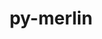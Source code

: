 ---
title: "py-merlin"
layout: cache
categories: [package, develop]
meta: {"versions": ["1.7.5"], "compilers": ["gcc@=7.5.0"], "oss": ["ubuntu18.04"], "platforms": ["linux"], "targets": ["x86_64", "x86_64_v3"], "stacks": ["radiuss", "root"], "num_specs": 63, "num_specs_by_stack": {"radiuss": 63, "root": 63}}
spec_details: [{"hash": "oitn4e53otmpqlh7b5kbz42kg37gfbjl", "compiler": "gcc@=7.5.0", "versions": ["1.7.5"], "os": "ubuntu18.04", "platform": "linux", "target": "x86_64", "variants": [], "stacks": ["radiuss", "root"], "size": "-", "tarball": "https://binaries.spack.io/develop/build_cache/linux-ubuntu18.04-x86_64/gcc-7.5.0/py-merlin-1.7.5/linux-ubuntu18.04-x86_64-gcc-7.5.0-py-merlin-1.7.5-oitn4e53otmpqlh7b5kbz42kg37gfbjl.spack"}, {"hash": "udoqannlowrr5cwnph4zwjyf6qjafc3p", "compiler": "gcc@=7.5.0", "versions": ["1.7.5"], "os": "ubuntu18.04", "platform": "linux", "target": "x86_64", "variants": [], "stacks": ["radiuss", "root"], "size": "-", "tarball": "https://binaries.spack.io/develop/build_cache/linux-ubuntu18.04-x86_64/gcc-7.5.0/py-merlin-1.7.5/linux-ubuntu18.04-x86_64-gcc-7.5.0-py-merlin-1.7.5-udoqannlowrr5cwnph4zwjyf6qjafc3p.spack"}, {"hash": "ah5cnck6qk5nv2nfqa3dlwau4bmuhec6", "compiler": "gcc@=7.5.0", "versions": ["1.7.5"], "os": "ubuntu18.04", "platform": "linux", "target": "x86_64", "variants": [], "stacks": ["radiuss", "root"], "size": "-", "tarball": "https://binaries.spack.io/develop/build_cache/linux-ubuntu18.04-x86_64/gcc-7.5.0/py-merlin-1.7.5/linux-ubuntu18.04-x86_64-gcc-7.5.0-py-merlin-1.7.5-ah5cnck6qk5nv2nfqa3dlwau4bmuhec6.spack"}, {"hash": "4qrgfmrtxqn3imauoy6p4p2djlaujcc5", "compiler": "gcc@=7.5.0", "versions": ["1.7.5"], "os": "ubuntu18.04", "platform": "linux", "target": "x86_64", "variants": [], "stacks": ["radiuss", "root"], "size": "-", "tarball": "https://binaries.spack.io/develop/build_cache/linux-ubuntu18.04-x86_64/gcc-7.5.0/py-merlin-1.7.5/linux-ubuntu18.04-x86_64-gcc-7.5.0-py-merlin-1.7.5-4qrgfmrtxqn3imauoy6p4p2djlaujcc5.spack"}, {"hash": "5jj6cyt3luwe5fqogi7rbixhmhljm4ic", "compiler": "gcc@=7.5.0", "versions": ["1.7.5"], "os": "ubuntu18.04", "platform": "linux", "target": "x86_64", "variants": [], "stacks": ["radiuss", "root"], "size": "-", "tarball": "https://binaries.spack.io/develop/build_cache/linux-ubuntu18.04-x86_64/gcc-7.5.0/py-merlin-1.7.5/linux-ubuntu18.04-x86_64-gcc-7.5.0-py-merlin-1.7.5-5jj6cyt3luwe5fqogi7rbixhmhljm4ic.spack"}, {"hash": "2dh3m7ya7kp2gvprfz7nhjgwlpmzactf", "compiler": "gcc@=7.5.0", "versions": ["1.7.5"], "os": "ubuntu18.04", "platform": "linux", "target": "x86_64", "variants": [], "stacks": ["radiuss", "root"], "size": "-", "tarball": "https://binaries.spack.io/develop/build_cache/linux-ubuntu18.04-x86_64/gcc-7.5.0/py-merlin-1.7.5/linux-ubuntu18.04-x86_64-gcc-7.5.0-py-merlin-1.7.5-2dh3m7ya7kp2gvprfz7nhjgwlpmzactf.spack"}, {"hash": "7emunv2w7paoc6velepxpwuomvy5kdzm", "compiler": "gcc@=7.5.0", "versions": ["1.7.5"], "os": "ubuntu18.04", "platform": "linux", "target": "x86_64", "variants": [], "stacks": ["radiuss", "root"], "size": "-", "tarball": "https://binaries.spack.io/develop/build_cache/linux-ubuntu18.04-x86_64/gcc-7.5.0/py-merlin-1.7.5/linux-ubuntu18.04-x86_64-gcc-7.5.0-py-merlin-1.7.5-7emunv2w7paoc6velepxpwuomvy5kdzm.spack"}, {"hash": "2hjnipwrokd7hbde2dx3sjj4xekc6plu", "compiler": "gcc@=7.5.0", "versions": ["1.7.5"], "os": "ubuntu18.04", "platform": "linux", "target": "x86_64", "variants": ["build_system=python_pip"], "stacks": ["radiuss", "root"], "size": "-", "tarball": "https://binaries.spack.io/develop/build_cache/linux-ubuntu18.04-x86_64/gcc-7.5.0/py-merlin-1.7.5/linux-ubuntu18.04-x86_64-gcc-7.5.0-py-merlin-1.7.5-2hjnipwrokd7hbde2dx3sjj4xekc6plu.spack"}, {"hash": "jfcav36r7cvkox44sw2vcqjtkwgy3o7v", "compiler": "gcc@=7.5.0", "versions": ["1.7.5"], "os": "ubuntu18.04", "platform": "linux", "target": "x86_64", "variants": ["build_system=python_pip"], "stacks": ["radiuss", "root"], "size": "-", "tarball": "https://binaries.spack.io/develop/build_cache/linux-ubuntu18.04-x86_64/gcc-7.5.0/py-merlin-1.7.5/linux-ubuntu18.04-x86_64-gcc-7.5.0-py-merlin-1.7.5-jfcav36r7cvkox44sw2vcqjtkwgy3o7v.spack"}, {"hash": "fysnhjuadkcwf43q5bho4hoj3x276uhc", "compiler": "gcc@=7.5.0", "versions": ["1.7.5"], "os": "ubuntu18.04", "platform": "linux", "target": "x86_64", "variants": [], "stacks": ["radiuss", "root"], "size": "-", "tarball": "https://binaries.spack.io/develop/build_cache/linux-ubuntu18.04-x86_64/gcc-7.5.0/py-merlin-1.7.5/linux-ubuntu18.04-x86_64-gcc-7.5.0-py-merlin-1.7.5-fysnhjuadkcwf43q5bho4hoj3x276uhc.spack"}, {"hash": "2pcx6a4dht23eyd3bvoswrrexcxfnygn", "compiler": "gcc@=7.5.0", "versions": ["1.7.5"], "os": "ubuntu18.04", "platform": "linux", "target": "x86_64", "variants": ["build_system=python_pip"], "stacks": ["radiuss", "root"], "size": "-", "tarball": "https://binaries.spack.io/develop/build_cache/linux-ubuntu18.04-x86_64/gcc-7.5.0/py-merlin-1.7.5/linux-ubuntu18.04-x86_64-gcc-7.5.0-py-merlin-1.7.5-2pcx6a4dht23eyd3bvoswrrexcxfnygn.spack"}, {"hash": "7yw7pwmbzxw5eq5gh6oo5xsi2ex3gyxa", "compiler": "gcc@=7.5.0", "versions": ["1.7.5"], "os": "ubuntu18.04", "platform": "linux", "target": "x86_64", "variants": [], "stacks": ["radiuss", "root"], "size": "-", "tarball": "https://binaries.spack.io/develop/build_cache/linux-ubuntu18.04-x86_64/gcc-7.5.0/py-merlin-1.7.5/linux-ubuntu18.04-x86_64-gcc-7.5.0-py-merlin-1.7.5-7yw7pwmbzxw5eq5gh6oo5xsi2ex3gyxa.spack"}, {"hash": "e37nbff2x6mo5wkfjp4ppkwduwzxlerl", "compiler": "gcc@=7.5.0", "versions": ["1.7.5"], "os": "ubuntu18.04", "platform": "linux", "target": "x86_64", "variants": [], "stacks": ["radiuss", "root"], "size": "-", "tarball": "https://binaries.spack.io/develop/build_cache/linux-ubuntu18.04-x86_64/gcc-7.5.0/py-merlin-1.7.5/linux-ubuntu18.04-x86_64-gcc-7.5.0-py-merlin-1.7.5-e37nbff2x6mo5wkfjp4ppkwduwzxlerl.spack"}, {"hash": "bpqmlautorw6w3ykerlpvo5vwgivmcel", "compiler": "gcc@=7.5.0", "versions": ["1.7.5"], "os": "ubuntu18.04", "platform": "linux", "target": "x86_64", "variants": [], "stacks": ["radiuss", "root"], "size": "-", "tarball": "https://binaries.spack.io/develop/build_cache/linux-ubuntu18.04-x86_64/gcc-7.5.0/py-merlin-1.7.5/linux-ubuntu18.04-x86_64-gcc-7.5.0-py-merlin-1.7.5-bpqmlautorw6w3ykerlpvo5vwgivmcel.spack"}, {"hash": "cbxc5fghxcde47nq443yny54eub3s737", "compiler": "gcc@=7.5.0", "versions": ["1.7.5"], "os": "ubuntu18.04", "platform": "linux", "target": "x86_64", "variants": [], "stacks": ["radiuss", "root"], "size": "-", "tarball": "https://binaries.spack.io/develop/build_cache/linux-ubuntu18.04-x86_64/gcc-7.5.0/py-merlin-1.7.5/linux-ubuntu18.04-x86_64-gcc-7.5.0-py-merlin-1.7.5-cbxc5fghxcde47nq443yny54eub3s737.spack"}, {"hash": "c54jhnb5r52y7ruhwn4cku32i7sd6vuh", "compiler": "gcc@=7.5.0", "versions": ["1.7.5"], "os": "ubuntu18.04", "platform": "linux", "target": "x86_64", "variants": [], "stacks": ["radiuss", "root"], "size": "-", "tarball": "https://binaries.spack.io/develop/build_cache/linux-ubuntu18.04-x86_64/gcc-7.5.0/py-merlin-1.7.5/linux-ubuntu18.04-x86_64-gcc-7.5.0-py-merlin-1.7.5-c54jhnb5r52y7ruhwn4cku32i7sd6vuh.spack"}, {"hash": "5g4l6elksu2ujtqh6dsqjdmaxdhtz7dw", "compiler": "gcc@=7.5.0", "versions": ["1.7.5"], "os": "ubuntu18.04", "platform": "linux", "target": "x86_64", "variants": [], "stacks": ["radiuss", "root"], "size": "-", "tarball": "https://binaries.spack.io/develop/build_cache/linux-ubuntu18.04-x86_64/gcc-7.5.0/py-merlin-1.7.5/linux-ubuntu18.04-x86_64-gcc-7.5.0-py-merlin-1.7.5-5g4l6elksu2ujtqh6dsqjdmaxdhtz7dw.spack"}, {"hash": "p7jhnyd6rlyvq2sfztvotqm7syybnooe", "compiler": "gcc@=7.5.0", "versions": ["1.7.5"], "os": "ubuntu18.04", "platform": "linux", "target": "x86_64", "variants": [], "stacks": ["radiuss", "root"], "size": "-", "tarball": "https://binaries.spack.io/develop/build_cache/linux-ubuntu18.04-x86_64/gcc-7.5.0/py-merlin-1.7.5/linux-ubuntu18.04-x86_64-gcc-7.5.0-py-merlin-1.7.5-p7jhnyd6rlyvq2sfztvotqm7syybnooe.spack"}, {"hash": "jd2jyz2ibnguistsf5ooldwzcuyt33ww", "compiler": "gcc@=7.5.0", "versions": ["1.7.5"], "os": "ubuntu18.04", "platform": "linux", "target": "x86_64", "variants": [], "stacks": ["radiuss", "root"], "size": "-", "tarball": "https://binaries.spack.io/develop/build_cache/linux-ubuntu18.04-x86_64/gcc-7.5.0/py-merlin-1.7.5/linux-ubuntu18.04-x86_64-gcc-7.5.0-py-merlin-1.7.5-jd2jyz2ibnguistsf5ooldwzcuyt33ww.spack"}, {"hash": "ep2q66wvbawlbcyktvujx5rerc3le7lw", "compiler": "gcc@=7.5.0", "versions": ["1.7.5"], "os": "ubuntu18.04", "platform": "linux", "target": "x86_64", "variants": [], "stacks": ["radiuss", "root"], "size": "-", "tarball": "https://binaries.spack.io/develop/build_cache/linux-ubuntu18.04-x86_64/gcc-7.5.0/py-merlin-1.7.5/linux-ubuntu18.04-x86_64-gcc-7.5.0-py-merlin-1.7.5-ep2q66wvbawlbcyktvujx5rerc3le7lw.spack"}, {"hash": "irs4v4hmgfcybxhhl6x3cqdufxtnx562", "compiler": "gcc@=7.5.0", "versions": ["1.7.5"], "os": "ubuntu18.04", "platform": "linux", "target": "x86_64", "variants": ["build_system=python_pip"], "stacks": ["radiuss", "root"], "size": "-", "tarball": "https://binaries.spack.io/develop/build_cache/linux-ubuntu18.04-x86_64/gcc-7.5.0/py-merlin-1.7.5/linux-ubuntu18.04-x86_64-gcc-7.5.0-py-merlin-1.7.5-irs4v4hmgfcybxhhl6x3cqdufxtnx562.spack"}, {"hash": "ux6kx2aguhotyfymu52bfsnmarfkc6xz", "compiler": "gcc@=7.5.0", "versions": ["1.7.5"], "os": "ubuntu18.04", "platform": "linux", "target": "x86_64", "variants": [], "stacks": ["radiuss", "root"], "size": "-", "tarball": "https://binaries.spack.io/develop/build_cache/linux-ubuntu18.04-x86_64/gcc-7.5.0/py-merlin-1.7.5/linux-ubuntu18.04-x86_64-gcc-7.5.0-py-merlin-1.7.5-ux6kx2aguhotyfymu52bfsnmarfkc6xz.spack"}, {"hash": "bwwsufi5smakgmf3dooxuclqwzgw3eaq", "compiler": "gcc@=7.5.0", "versions": ["1.7.5"], "os": "ubuntu18.04", "platform": "linux", "target": "x86_64", "variants": [], "stacks": ["radiuss", "root"], "size": "-", "tarball": "https://binaries.spack.io/develop/build_cache/linux-ubuntu18.04-x86_64/gcc-7.5.0/py-merlin-1.7.5/linux-ubuntu18.04-x86_64-gcc-7.5.0-py-merlin-1.7.5-bwwsufi5smakgmf3dooxuclqwzgw3eaq.spack"}, {"hash": "xrdlbqxocrhvl54u3cxoqoxrbj5kzmzq", "compiler": "gcc@=7.5.0", "versions": ["1.7.5"], "os": "ubuntu18.04", "platform": "linux", "target": "x86_64", "variants": [], "stacks": ["radiuss", "root"], "size": "-", "tarball": "https://binaries.spack.io/develop/build_cache/linux-ubuntu18.04-x86_64/gcc-7.5.0/py-merlin-1.7.5/linux-ubuntu18.04-x86_64-gcc-7.5.0-py-merlin-1.7.5-xrdlbqxocrhvl54u3cxoqoxrbj5kzmzq.spack"}, {"hash": "o23pv2rhp4giahjqnplxv6ngycwncoxl", "compiler": "gcc@=7.5.0", "versions": ["1.7.5"], "os": "ubuntu18.04", "platform": "linux", "target": "x86_64", "variants": ["build_system=python_pip"], "stacks": ["radiuss", "root"], "size": "-", "tarball": "https://binaries.spack.io/develop/build_cache/linux-ubuntu18.04-x86_64/gcc-7.5.0/py-merlin-1.7.5/linux-ubuntu18.04-x86_64-gcc-7.5.0-py-merlin-1.7.5-o23pv2rhp4giahjqnplxv6ngycwncoxl.spack"}, {"hash": "zcm5mu7hzdqgurwhzam7ap6lm6dnvlpk", "compiler": "gcc@=7.5.0", "versions": ["1.7.5"], "os": "ubuntu18.04", "platform": "linux", "target": "x86_64", "variants": [], "stacks": ["radiuss", "root"], "size": "-", "tarball": "https://binaries.spack.io/develop/build_cache/linux-ubuntu18.04-x86_64/gcc-7.5.0/py-merlin-1.7.5/linux-ubuntu18.04-x86_64-gcc-7.5.0-py-merlin-1.7.5-zcm5mu7hzdqgurwhzam7ap6lm6dnvlpk.spack"}, {"hash": "jnjjyoszafv4wbnwyyt62qjwgj6r7obn", "compiler": "gcc@=7.5.0", "versions": ["1.7.5"], "os": "ubuntu18.04", "platform": "linux", "target": "x86_64", "variants": [], "stacks": ["radiuss", "root"], "size": "-", "tarball": "https://binaries.spack.io/develop/build_cache/linux-ubuntu18.04-x86_64/gcc-7.5.0/py-merlin-1.7.5/linux-ubuntu18.04-x86_64-gcc-7.5.0-py-merlin-1.7.5-jnjjyoszafv4wbnwyyt62qjwgj6r7obn.spack"}, {"hash": "jiwc4m5jw3qmz4bh6fvv3mcf5ql4uvye", "compiler": "gcc@=7.5.0", "versions": ["1.7.5"], "os": "ubuntu18.04", "platform": "linux", "target": "x86_64", "variants": ["build_system=python_pip"], "stacks": ["radiuss", "root"], "size": "-", "tarball": "https://binaries.spack.io/develop/build_cache/linux-ubuntu18.04-x86_64/gcc-7.5.0/py-merlin-1.7.5/linux-ubuntu18.04-x86_64-gcc-7.5.0-py-merlin-1.7.5-jiwc4m5jw3qmz4bh6fvv3mcf5ql4uvye.spack"}, {"hash": "l2lhvj5clcmnz2qiq4dt5nv5sm2otab6", "compiler": "gcc@=7.5.0", "versions": ["1.7.5"], "os": "ubuntu18.04", "platform": "linux", "target": "x86_64", "variants": [], "stacks": ["radiuss", "root"], "size": "-", "tarball": "https://binaries.spack.io/develop/build_cache/linux-ubuntu18.04-x86_64/gcc-7.5.0/py-merlin-1.7.5/linux-ubuntu18.04-x86_64-gcc-7.5.0-py-merlin-1.7.5-l2lhvj5clcmnz2qiq4dt5nv5sm2otab6.spack"}, {"hash": "za4oisxszdd3l3izl4h3dvtmodfgkcao", "compiler": "gcc@=7.5.0", "versions": ["1.7.5"], "os": "ubuntu18.04", "platform": "linux", "target": "x86_64", "variants": [], "stacks": ["radiuss", "root"], "size": "-", "tarball": "https://binaries.spack.io/develop/build_cache/linux-ubuntu18.04-x86_64/gcc-7.5.0/py-merlin-1.7.5/linux-ubuntu18.04-x86_64-gcc-7.5.0-py-merlin-1.7.5-za4oisxszdd3l3izl4h3dvtmodfgkcao.spack"}, {"hash": "rk2cjvojqmpbp3gqssinegts2ee2rrzr", "compiler": "gcc@=7.5.0", "versions": ["1.7.5"], "os": "ubuntu18.04", "platform": "linux", "target": "x86_64", "variants": [], "stacks": ["radiuss", "root"], "size": "-", "tarball": "https://binaries.spack.io/develop/build_cache/linux-ubuntu18.04-x86_64/gcc-7.5.0/py-merlin-1.7.5/linux-ubuntu18.04-x86_64-gcc-7.5.0-py-merlin-1.7.5-rk2cjvojqmpbp3gqssinegts2ee2rrzr.spack"}, {"hash": "y6tbgognvo6i27pse73e6mx6qyqzijkk", "compiler": "gcc@=7.5.0", "versions": ["1.7.5"], "os": "ubuntu18.04", "platform": "linux", "target": "x86_64", "variants": [], "stacks": ["radiuss", "root"], "size": "-", "tarball": "https://binaries.spack.io/develop/build_cache/linux-ubuntu18.04-x86_64/gcc-7.5.0/py-merlin-1.7.5/linux-ubuntu18.04-x86_64-gcc-7.5.0-py-merlin-1.7.5-y6tbgognvo6i27pse73e6mx6qyqzijkk.spack"}, {"hash": "hosugolwksq6mzfphj6pcz4yq6pue7ot", "compiler": "gcc@=7.5.0", "versions": ["1.7.5"], "os": "ubuntu18.04", "platform": "linux", "target": "x86_64", "variants": [], "stacks": ["radiuss", "root"], "size": "-", "tarball": "https://binaries.spack.io/develop/build_cache/linux-ubuntu18.04-x86_64/gcc-7.5.0/py-merlin-1.7.5/linux-ubuntu18.04-x86_64-gcc-7.5.0-py-merlin-1.7.5-hosugolwksq6mzfphj6pcz4yq6pue7ot.spack"}, {"hash": "m7mu5k6i7e2aelz324w7g35h6kd3arfr", "compiler": "gcc@=7.5.0", "versions": ["1.7.5"], "os": "ubuntu18.04", "platform": "linux", "target": "x86_64", "variants": [], "stacks": ["radiuss", "root"], "size": "-", "tarball": "https://binaries.spack.io/develop/build_cache/linux-ubuntu18.04-x86_64/gcc-7.5.0/py-merlin-1.7.5/linux-ubuntu18.04-x86_64-gcc-7.5.0-py-merlin-1.7.5-m7mu5k6i7e2aelz324w7g35h6kd3arfr.spack"}, {"hash": "scvm7ozaep5qcojkznqy4joixe63b7l3", "compiler": "gcc@=7.5.0", "versions": ["1.7.5"], "os": "ubuntu18.04", "platform": "linux", "target": "x86_64", "variants": [], "stacks": ["radiuss", "root"], "size": "-", "tarball": "https://binaries.spack.io/develop/build_cache/linux-ubuntu18.04-x86_64/gcc-7.5.0/py-merlin-1.7.5/linux-ubuntu18.04-x86_64-gcc-7.5.0-py-merlin-1.7.5-scvm7ozaep5qcojkznqy4joixe63b7l3.spack"}, {"hash": "ycgxrjrhu4s4tli5u52e4lqdrct5t7qk", "compiler": "gcc@=7.5.0", "versions": ["1.7.5"], "os": "ubuntu18.04", "platform": "linux", "target": "x86_64", "variants": [], "stacks": ["radiuss", "root"], "size": "-", "tarball": "https://binaries.spack.io/develop/build_cache/linux-ubuntu18.04-x86_64/gcc-7.5.0/py-merlin-1.7.5/linux-ubuntu18.04-x86_64-gcc-7.5.0-py-merlin-1.7.5-ycgxrjrhu4s4tli5u52e4lqdrct5t7qk.spack"}, {"hash": "jej7tv3d5z4uwe23qmk6vtrevuovllvf", "compiler": "gcc@=7.5.0", "versions": ["1.7.5"], "os": "ubuntu18.04", "platform": "linux", "target": "x86_64", "variants": [], "stacks": ["radiuss", "root"], "size": "-", "tarball": "https://binaries.spack.io/develop/build_cache/linux-ubuntu18.04-x86_64/gcc-7.5.0/py-merlin-1.7.5/linux-ubuntu18.04-x86_64-gcc-7.5.0-py-merlin-1.7.5-jej7tv3d5z4uwe23qmk6vtrevuovllvf.spack"}, {"hash": "nx4dpikhu6oacjq7sqhaasuwnx5ju75i", "compiler": "gcc@=7.5.0", "versions": ["1.7.5"], "os": "ubuntu18.04", "platform": "linux", "target": "x86_64", "variants": [], "stacks": ["radiuss", "root"], "size": "-", "tarball": "https://binaries.spack.io/develop/build_cache/linux-ubuntu18.04-x86_64/gcc-7.5.0/py-merlin-1.7.5/linux-ubuntu18.04-x86_64-gcc-7.5.0-py-merlin-1.7.5-nx4dpikhu6oacjq7sqhaasuwnx5ju75i.spack"}, {"hash": "tlhl2mivusyrk6vcy3blypdrp6w7dbzw", "compiler": "gcc@=7.5.0", "versions": ["1.7.5"], "os": "ubuntu18.04", "platform": "linux", "target": "x86_64", "variants": [], "stacks": ["radiuss", "root"], "size": "-", "tarball": "https://binaries.spack.io/develop/build_cache/linux-ubuntu18.04-x86_64/gcc-7.5.0/py-merlin-1.7.5/linux-ubuntu18.04-x86_64-gcc-7.5.0-py-merlin-1.7.5-tlhl2mivusyrk6vcy3blypdrp6w7dbzw.spack"}, {"hash": "wttglcpiq4x6yaywjzfwha7xvmw4wymm", "compiler": "gcc@=7.5.0", "versions": ["1.7.5"], "os": "ubuntu18.04", "platform": "linux", "target": "x86_64", "variants": [], "stacks": ["radiuss", "root"], "size": "-", "tarball": "https://binaries.spack.io/develop/build_cache/linux-ubuntu18.04-x86_64/gcc-7.5.0/py-merlin-1.7.5/linux-ubuntu18.04-x86_64-gcc-7.5.0-py-merlin-1.7.5-wttglcpiq4x6yaywjzfwha7xvmw4wymm.spack"}, {"hash": "oszpctdoiblyxn34lyfdiwyegxp2gzq7", "compiler": "gcc@=7.5.0", "versions": ["1.7.5"], "os": "ubuntu18.04", "platform": "linux", "target": "x86_64", "variants": [], "stacks": ["radiuss", "root"], "size": "-", "tarball": "https://binaries.spack.io/develop/build_cache/linux-ubuntu18.04-x86_64/gcc-7.5.0/py-merlin-1.7.5/linux-ubuntu18.04-x86_64-gcc-7.5.0-py-merlin-1.7.5-oszpctdoiblyxn34lyfdiwyegxp2gzq7.spack"}, {"hash": "p4aucekjwe7uo5lpo7trf3guye2owmtb", "compiler": "gcc@=7.5.0", "versions": ["1.7.5"], "os": "ubuntu18.04", "platform": "linux", "target": "x86_64", "variants": [], "stacks": ["radiuss", "root"], "size": "-", "tarball": "https://binaries.spack.io/develop/build_cache/linux-ubuntu18.04-x86_64/gcc-7.5.0/py-merlin-1.7.5/linux-ubuntu18.04-x86_64-gcc-7.5.0-py-merlin-1.7.5-p4aucekjwe7uo5lpo7trf3guye2owmtb.spack"}, {"hash": "qtwl6t42izxhfeildowqhmpwr254l6pa", "compiler": "gcc@=7.5.0", "versions": ["1.7.5"], "os": "ubuntu18.04", "platform": "linux", "target": "x86_64", "variants": [], "stacks": ["radiuss", "root"], "size": "-", "tarball": "https://binaries.spack.io/develop/build_cache/linux-ubuntu18.04-x86_64/gcc-7.5.0/py-merlin-1.7.5/linux-ubuntu18.04-x86_64-gcc-7.5.0-py-merlin-1.7.5-qtwl6t42izxhfeildowqhmpwr254l6pa.spack"}, {"hash": "thyvlytiwju57w5lapmcgkwcprxq5oic", "compiler": "gcc@=7.5.0", "versions": ["1.7.5"], "os": "ubuntu18.04", "platform": "linux", "target": "x86_64", "variants": ["build_system=python_pip"], "stacks": ["radiuss", "root"], "size": "-", "tarball": "https://binaries.spack.io/develop/build_cache/linux-ubuntu18.04-x86_64/gcc-7.5.0/py-merlin-1.7.5/linux-ubuntu18.04-x86_64-gcc-7.5.0-py-merlin-1.7.5-thyvlytiwju57w5lapmcgkwcprxq5oic.spack"}, {"hash": "tzmmnc45jkedhpdmmcq7sr2eqv5npdiu", "compiler": "gcc@=7.5.0", "versions": ["1.7.5"], "os": "ubuntu18.04", "platform": "linux", "target": "x86_64", "variants": [], "stacks": ["radiuss", "root"], "size": "-", "tarball": "https://binaries.spack.io/develop/build_cache/linux-ubuntu18.04-x86_64/gcc-7.5.0/py-merlin-1.7.5/linux-ubuntu18.04-x86_64-gcc-7.5.0-py-merlin-1.7.5-tzmmnc45jkedhpdmmcq7sr2eqv5npdiu.spack"}, {"hash": "s73r6pukdtygh6s47jrk42azt7l5pflp", "compiler": "gcc@=7.5.0", "versions": ["1.7.5"], "os": "ubuntu18.04", "platform": "linux", "target": "x86_64_v3", "variants": ["build_system=python_pip"], "stacks": ["radiuss", "root"], "size": "-", "tarball": "https://binaries.spack.io/develop/build_cache/linux-ubuntu18.04-x86_64_v3/gcc-7.5.0/py-merlin-1.7.5/linux-ubuntu18.04-x86_64_v3-gcc-7.5.0-py-merlin-1.7.5-s73r6pukdtygh6s47jrk42azt7l5pflp.spack"}, {"hash": "ud6clxajz4cnzfdaye7l37cyqn26nkdx", "compiler": "gcc@=7.5.0", "versions": ["1.7.5"], "os": "ubuntu18.04", "platform": "linux", "target": "x86_64_v3", "variants": ["build_system=python_pip"], "stacks": ["radiuss", "root"], "size": "-", "tarball": "https://binaries.spack.io/develop/build_cache/linux-ubuntu18.04-x86_64_v3/gcc-7.5.0/py-merlin-1.7.5/linux-ubuntu18.04-x86_64_v3-gcc-7.5.0-py-merlin-1.7.5-ud6clxajz4cnzfdaye7l37cyqn26nkdx.spack"}, {"hash": "z5glvkdipesq4gnvro73edsomiaigmtp", "compiler": "gcc@=7.5.0", "versions": ["1.7.5"], "os": "ubuntu18.04", "platform": "linux", "target": "x86_64_v3", "variants": ["build_system=python_pip"], "stacks": ["radiuss", "root"], "size": "-", "tarball": "https://binaries.spack.io/develop/build_cache/linux-ubuntu18.04-x86_64_v3/gcc-7.5.0/py-merlin-1.7.5/linux-ubuntu18.04-x86_64_v3-gcc-7.5.0-py-merlin-1.7.5-z5glvkdipesq4gnvro73edsomiaigmtp.spack"}, {"hash": "phbfxf56bmofvb2egb6g2sgw4f5f3bot", "compiler": "gcc@=7.5.0", "versions": ["1.7.5"], "os": "ubuntu18.04", "platform": "linux", "target": "x86_64_v3", "variants": ["build_system=python_pip"], "stacks": ["radiuss", "root"], "size": "-", "tarball": "https://binaries.spack.io/develop/build_cache/linux-ubuntu18.04-x86_64_v3/gcc-7.5.0/py-merlin-1.7.5/linux-ubuntu18.04-x86_64_v3-gcc-7.5.0-py-merlin-1.7.5-phbfxf56bmofvb2egb6g2sgw4f5f3bot.spack"}, {"hash": "tynh6x2nsf2o7u6l63ffaajywyqfjdzh", "compiler": "gcc@=7.5.0", "versions": ["1.7.5"], "os": "ubuntu18.04", "platform": "linux", "target": "x86_64_v3", "variants": ["build_system=python_pip"], "stacks": ["radiuss", "root"], "size": "-", "tarball": "https://binaries.spack.io/develop/build_cache/linux-ubuntu18.04-x86_64_v3/gcc-7.5.0/py-merlin-1.7.5/linux-ubuntu18.04-x86_64_v3-gcc-7.5.0-py-merlin-1.7.5-tynh6x2nsf2o7u6l63ffaajywyqfjdzh.spack"}, {"hash": "kzgcpr3sxdgrqwfucb2qkzqxm4ezrmjf", "compiler": "gcc@=7.5.0", "versions": ["1.7.5"], "os": "ubuntu18.04", "platform": "linux", "target": "x86_64_v3", "variants": ["build_system=python_pip"], "stacks": ["radiuss", "root"], "size": "-", "tarball": "https://binaries.spack.io/develop/build_cache/linux-ubuntu18.04-x86_64_v3/gcc-7.5.0/py-merlin-1.7.5/linux-ubuntu18.04-x86_64_v3-gcc-7.5.0-py-merlin-1.7.5-kzgcpr3sxdgrqwfucb2qkzqxm4ezrmjf.spack"}, {"hash": "q3lzefqtgj6uqvsutan3tqsstruo5gza", "compiler": "gcc@=7.5.0", "versions": ["1.7.5"], "os": "ubuntu18.04", "platform": "linux", "target": "x86_64_v3", "variants": ["build_system=python_pip"], "stacks": ["radiuss", "root"], "size": "-", "tarball": "https://binaries.spack.io/develop/build_cache/linux-ubuntu18.04-x86_64_v3/gcc-7.5.0/py-merlin-1.7.5/linux-ubuntu18.04-x86_64_v3-gcc-7.5.0-py-merlin-1.7.5-q3lzefqtgj6uqvsutan3tqsstruo5gza.spack"}, {"hash": "5c4y2m2qcoxuen5wzyeryl7wspgh7met", "compiler": "gcc@=7.5.0", "versions": ["1.7.5"], "os": "ubuntu18.04", "platform": "linux", "target": "x86_64_v3", "variants": ["build_system=python_pip"], "stacks": ["radiuss", "root"], "size": "-", "tarball": "https://binaries.spack.io/develop/build_cache/linux-ubuntu18.04-x86_64_v3/gcc-7.5.0/py-merlin-1.7.5/linux-ubuntu18.04-x86_64_v3-gcc-7.5.0-py-merlin-1.7.5-5c4y2m2qcoxuen5wzyeryl7wspgh7met.spack"}, {"hash": "mahgsk5mavpnvqjnjvddxs43ffrtdoou", "compiler": "gcc@=7.5.0", "versions": ["1.7.5"], "os": "ubuntu18.04", "platform": "linux", "target": "x86_64_v3", "variants": ["build_system=python_pip"], "stacks": ["radiuss", "root"], "size": "-", "tarball": "https://binaries.spack.io/develop/build_cache/linux-ubuntu18.04-x86_64_v3/gcc-7.5.0/py-merlin-1.7.5/linux-ubuntu18.04-x86_64_v3-gcc-7.5.0-py-merlin-1.7.5-mahgsk5mavpnvqjnjvddxs43ffrtdoou.spack"}, {"hash": "oa2gvmao4e6t7frbha32d4trd2oftzgh", "compiler": "gcc@=7.5.0", "versions": ["1.7.5"], "os": "ubuntu18.04", "platform": "linux", "target": "x86_64_v3", "variants": ["build_system=python_pip"], "stacks": ["radiuss", "root"], "size": "-", "tarball": "https://binaries.spack.io/develop/build_cache/linux-ubuntu18.04-x86_64_v3/gcc-7.5.0/py-merlin-1.7.5/linux-ubuntu18.04-x86_64_v3-gcc-7.5.0-py-merlin-1.7.5-oa2gvmao4e6t7frbha32d4trd2oftzgh.spack"}, {"hash": "v5rghdhxrgnautk2eu4wvuczmfoj4xsk", "compiler": "gcc@=7.5.0", "versions": ["1.7.5"], "os": "ubuntu18.04", "platform": "linux", "target": "x86_64_v3", "variants": ["build_system=python_pip"], "stacks": ["radiuss", "root"], "size": "-", "tarball": "https://binaries.spack.io/develop/build_cache/linux-ubuntu18.04-x86_64_v3/gcc-7.5.0/py-merlin-1.7.5/linux-ubuntu18.04-x86_64_v3-gcc-7.5.0-py-merlin-1.7.5-v5rghdhxrgnautk2eu4wvuczmfoj4xsk.spack"}, {"hash": "ovmwpj7mvx7yvkdspdyahh33w2dahckg", "compiler": "gcc@=7.5.0", "versions": ["1.7.5"], "os": "ubuntu18.04", "platform": "linux", "target": "x86_64_v3", "variants": ["build_system=python_pip"], "stacks": ["radiuss", "root"], "size": "-", "tarball": "https://binaries.spack.io/develop/build_cache/linux-ubuntu18.04-x86_64_v3/gcc-7.5.0/py-merlin-1.7.5/linux-ubuntu18.04-x86_64_v3-gcc-7.5.0-py-merlin-1.7.5-ovmwpj7mvx7yvkdspdyahh33w2dahckg.spack"}, {"hash": "k6buc53ziu66jmsmtxkxylzax4dxz5tq", "compiler": "gcc@=7.5.0", "versions": ["1.7.5"], "os": "ubuntu18.04", "platform": "linux", "target": "x86_64_v3", "variants": ["build_system=python_pip"], "stacks": ["radiuss", "root"], "size": "-", "tarball": "https://binaries.spack.io/develop/build_cache/linux-ubuntu18.04-x86_64_v3/gcc-7.5.0/py-merlin-1.7.5/linux-ubuntu18.04-x86_64_v3-gcc-7.5.0-py-merlin-1.7.5-k6buc53ziu66jmsmtxkxylzax4dxz5tq.spack"}, {"hash": "hg7aw7ti23a4oxbffbblp37r2rxbiu3i", "compiler": "gcc@=7.5.0", "versions": ["1.7.5"], "os": "ubuntu18.04", "platform": "linux", "target": "x86_64_v3", "variants": ["build_system=python_pip"], "stacks": ["radiuss", "root"], "size": "-", "tarball": "https://binaries.spack.io/develop/build_cache/linux-ubuntu18.04-x86_64_v3/gcc-7.5.0/py-merlin-1.7.5/linux-ubuntu18.04-x86_64_v3-gcc-7.5.0-py-merlin-1.7.5-hg7aw7ti23a4oxbffbblp37r2rxbiu3i.spack"}, {"hash": "5d54v2o6qdmgihfwewjpun3hebtsmh7z", "compiler": "gcc@=7.5.0", "versions": ["1.7.5"], "os": "ubuntu18.04", "platform": "linux", "target": "x86_64_v3", "variants": ["build_system=python_pip"], "stacks": ["radiuss", "root"], "size": "-", "tarball": "https://binaries.spack.io/develop/build_cache/linux-ubuntu18.04-x86_64_v3/gcc-7.5.0/py-merlin-1.7.5/linux-ubuntu18.04-x86_64_v3-gcc-7.5.0-py-merlin-1.7.5-5d54v2o6qdmgihfwewjpun3hebtsmh7z.spack"}, {"hash": "a3rvlumh5pp3fbaijuclgcahiyu3sum6", "compiler": "gcc@=7.5.0", "versions": ["1.7.5"], "os": "ubuntu18.04", "platform": "linux", "target": "x86_64_v3", "variants": ["build_system=python_pip"], "stacks": ["radiuss", "root"], "size": "-", "tarball": "https://binaries.spack.io/develop/build_cache/linux-ubuntu18.04-x86_64_v3/gcc-7.5.0/py-merlin-1.7.5/linux-ubuntu18.04-x86_64_v3-gcc-7.5.0-py-merlin-1.7.5-a3rvlumh5pp3fbaijuclgcahiyu3sum6.spack"}, {"hash": "g64a6fwmqfju7i3lpg6by4a2ljhkjfgy", "compiler": "gcc@=7.5.0", "versions": ["1.7.5"], "os": "ubuntu18.04", "platform": "linux", "target": "x86_64_v3", "variants": ["build_system=python_pip"], "stacks": ["radiuss", "root"], "size": "-", "tarball": "https://binaries.spack.io/develop/build_cache/linux-ubuntu18.04-x86_64_v3/gcc-7.5.0/py-merlin-1.7.5/linux-ubuntu18.04-x86_64_v3-gcc-7.5.0-py-merlin-1.7.5-g64a6fwmqfju7i3lpg6by4a2ljhkjfgy.spack"}, {"hash": "wyaflqd2kgxgpurivh6gfksthf6l4sh5", "compiler": "gcc@=7.5.0", "versions": ["1.7.5"], "os": "ubuntu18.04", "platform": "linux", "target": "x86_64_v3", "variants": ["build_system=python_pip"], "stacks": ["radiuss", "root"], "size": "-", "tarball": "https://binaries.spack.io/develop/build_cache/linux-ubuntu18.04-x86_64_v3/gcc-7.5.0/py-merlin-1.7.5/linux-ubuntu18.04-x86_64_v3-gcc-7.5.0-py-merlin-1.7.5-wyaflqd2kgxgpurivh6gfksthf6l4sh5.spack"}]
---